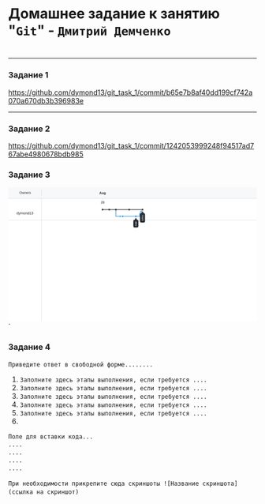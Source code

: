 # Домашнее задание к занятию "`Git`" - `Дмитрий Демченко`

#
---

### Задание 1

https://github.com/dymond13/git_task_1/commit/b65e7b8af40dd199cf742a070a670db3b396983e

---

### Задание 2

https://github.com/dymond13/git_task_1/commit/1242053999248f94517ad767abe4980678bdb985

### Задание 3

![Network graph](https://github.com/dymond13/8-03-hw/blob/main/img/img40.png)`

### Задание 4

`Приведите ответ в свободной форме........`

1. `Заполните здесь этапы выполнения, если требуется ....`
2. `Заполните здесь этапы выполнения, если требуется ....`
3. `Заполните здесь этапы выполнения, если требуется ....`
4. `Заполните здесь этапы выполнения, если требуется ....`
5. `Заполните здесь этапы выполнения, если требуется ....`
6. 

```
Поле для вставки кода...
....
....
....
....
```

`При необходимости прикрепитe сюда скриншоты
![Название скриншота](ссылка на скриншот)`
